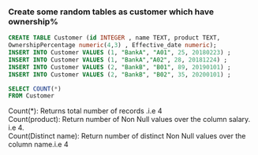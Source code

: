 ### Create some random tables as customer which have ownership%
```SQL
CREATE TABLE Customer (id INTEGER , name TEXT, product TEXT, 
OwnershipPercentage numeric(4,3) , Effective_date numeric);
INSERT INTO Customer VALUES (1, "BankA", "A01", 25, 20180223) ;
INSERT INTO Customer VALUES (1, "BankA","A02", 28, 20181224) ;
INSERT INTO Customer VALUES (2, "BankB", "B01", 89, 20190101) ;
INSERT INTO Customer VALUES (2, "BankB", "B02", 35, 20200101) ;
```

```SQL
SELECT COUNT(*)
FROM Customer
```
Count(*): Returns total number of records .i.e 4 <br />
Count(product): Return number of Non Null values over the column salary. i.e 4. <br />
Count(Distinct name):  Return number of distinct Non Null values over the column name.i.e 4 <br />

